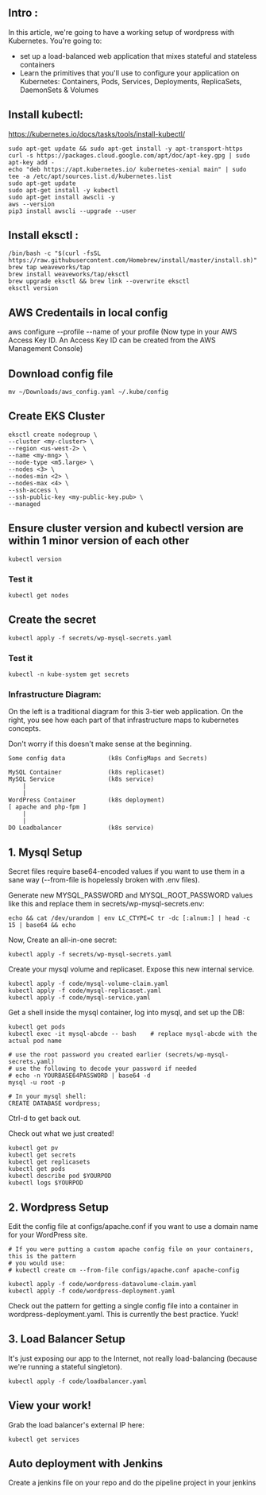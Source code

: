 ## Intro :
In this article, we're going to have a working setup of wordpress with Kubernetes. You're going to:

- set up a load-balanced web application that mixes stateful and stateless containers
- Learn the primitives that you'll use to configure your application on Kubernetes: Containers, Pods, Services, Deployments, ReplicaSets, DaemonSets & Volumes

## Install kubectl:

https://kubernetes.io/docs/tasks/tools/install-kubectl/

    sudo apt-get update && sudo apt-get install -y apt-transport-https
    curl -s https://packages.cloud.google.com/apt/doc/apt-key.gpg | sudo apt-key add -
    echo "deb https://apt.kubernetes.io/ kubernetes-xenial main" | sudo tee -a /etc/apt/sources.list.d/kubernetes.list
    sudo apt-get update
    sudo apt-get install -y kubectl
    sudo apt-get install awscli -y
    aws --version
    pip3 install awscli --upgrade --user

## Install eksctl :

    /bin/bash -c "$(curl -fsSL https://raw.githubusercontent.com/Homebrew/install/master/install.sh)"
    brew tap weaveworks/tap
    brew install weaveworks/tap/eksctl
    brew upgrade eksctl && brew link --overwrite eksctl
    eksctl version

## AWS Credentails in local config

aws configure --profile --name of your profile
(Now type in your AWS Access Key ID. An Access Key ID can be created from the AWS Management Console)

## Download config file
    mv ~/Downloads/aws_config.yaml ~/.kube/config

## Create EKS Cluster

    eksctl create nodegroup \
    --cluster <my-cluster> \
    --region <us-west-2> \
    --name <my-mng> \
    --node-type <m5.large> \
    --nodes <3> \
    --nodes-min <2> \
    --nodes-max <4> \
    --ssh-access \
    --ssh-public-key <my-public-key.pub> \
    --managed


## Ensure cluster version and kubectl version are within 1 minor version of each other
    kubectl version

### Test it
    kubectl get nodes

## Create the secret
    kubectl apply -f secrets/wp-mysql-secrets.yaml

### Test it
    kubectl -n kube-system get secrets  

### Infrastructure Diagram:
On the left is a traditional diagram for this 3-tier web application. On the right, you see how each part of that infrastructure maps to kubernetes concepts.

Don't worry if this doesn't make sense at the beginning.

    Some config data            (k8s ConfigMaps and Secrets)

    MySQL Container             (k8s replicaset)
    MySQL Service               (k8s service)
        |
        |
    WordPress Container         (k8s deployment)
    [ apache and php-fpm ]
        |
        |
    DO Loadbalancer             (k8s service)

## 1. Mysql Setup

Secret files require base64-encoded values if you want to use them in a sane way (--from-file is hopelessly broken with .env files).

Generate new MYSQL_PASSWORD and MYSQL_ROOT_PASSWORD values like this and replace them in secrets/wp-mysql-secrets.env:

    echo && cat /dev/urandom | env LC_CTYPE=C tr -dc [:alnum:] | head -c 15 | base64 && echo


Now, Create an all-in-one secret:

    kubectl apply -f secrets/wp-mysql-secrets.yaml


Create your mysql volume and replicaset. Expose this new internal service.

    kubectl apply -f code/mysql-volume-claim.yaml
    kubectl apply -f code/mysql-replicaset.yaml
    kubectl apply -f code/mysql-service.yaml


Get a shell inside the mysql container, log into mysql, and set up the DB:

    kubectl get pods
    kubectl exec -it mysql-abcde -- bash    # replace mysql-abcde with the actual pod name

    # use the root password you created earlier (secrets/wp-mysql-secrets.yaml)
    # use the following to decode your password if needed
    # echo -n YOURBASE64PASSWORD | base64 -d
    mysql -u root -p

    # In your mysql shell:
    CREATE DATABASE wordpress;

Ctrl-d to get back out.


Check out what we just created!

    kubectl get pv
    kubectl get secrets
    kubectl get replicasets
    kubectl get pods
    kubectl describe pod $YOURPOD
    kubectl logs $YOURPOD


## 2. Wordpress Setup

Edit the config file at configs/apache.conf if you want to use a domain name for your WordPress site.

    # If you were putting a custom apache config file on your containers, this is the pattern
    # you would use:
    # kubectl create cm --from-file configs/apache.conf apache-config

    kubectl apply -f code/wordpress-datavolume-claim.yaml
    kubectl apply -f code/wordpress-deployment.yaml

Check out the pattern for getting a single config file into a container in wordpress-deployment.yaml. This is currently the best practice. Yuck!


## 3. Load Balancer Setup
It's just exposing our app to the Internet, not really load-balancing (because we're running a stateful singleton).

    kubectl apply -f code/loadbalancer.yaml


## View your work!
Grab the load balancer's external IP here:

    kubectl get services
    
## Auto deployment with Jenkins
Create a jenkins file on your repo and do the pipeline project in your jenkins    
    